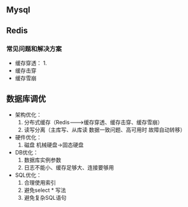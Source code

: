 ## Mysql


## Redis
### 常见问题和解决方案
- 缓存穿透：
	1. 
- 缓存击穿
- 缓存雪崩

## 数据库调优

- 架构优化：
	1. 分布式缓存（Redis--->缓存穿透、缓存击穿、缓存雪崩）
	2. 读写分离（主库写、从库读  数据一致问题、高可用时 故障自动转移）
- 硬件优化：
	1. 磁盘  机械硬盘->固态硬盘
- DB优化：
	1. 数据库实例参数
	2. 日志不能小、缓存足够大、连接要够用
- SQL优化：
	1. 合理使用索引
	2. 避免select * 写法
	3. 避免复杂SQL语句
